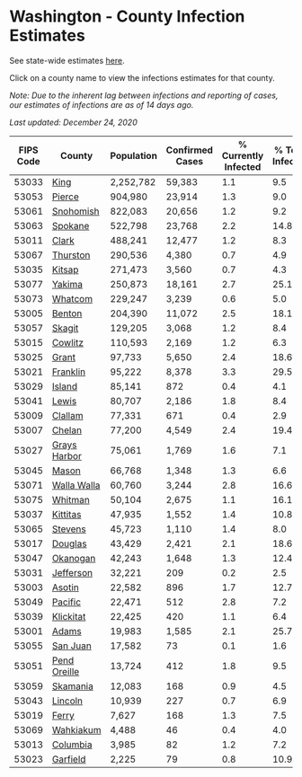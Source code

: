 # Washington - County Infection Estimates

See state-wide estimates [here](/infections/us-wa).

Click on a county name to view the infections estimates for that county.

*Note: Due to the inherent lag between infections and reporting of cases, our estimates of infections are as of 14 days ago.*

*Last updated: December 24, 2020*

|   FIPS Code |                       County |   Population |   Confirmed Cases |   % Currently Infected |   % Total Infected |
|-------------|------------------------------|--------------|-------------------|------------------------|--------------------|
|       53033 |                 [King](king) |    2,252,782 |            59,383 |                    1.1 |                9.5 |
|       53053 |             [Pierce](pierce) |      904,980 |            23,914 |                    1.3 |                9.0 |
|       53061 |       [Snohomish](snohomish) |      822,083 |            20,656 |                    1.2 |                9.2 |
|       53063 |           [Spokane](spokane) |      522,798 |            23,768 |                    2.2 |               14.8 |
|       53011 |               [Clark](clark) |      488,241 |            12,477 |                    1.2 |                8.3 |
|       53067 |         [Thurston](thurston) |      290,536 |             4,380 |                    0.7 |                4.9 |
|       53035 |             [Kitsap](kitsap) |      271,473 |             3,560 |                    0.7 |                4.3 |
|       53077 |             [Yakima](yakima) |      250,873 |            18,161 |                    2.7 |               25.1 |
|       53073 |           [Whatcom](whatcom) |      229,247 |             3,239 |                    0.6 |                5.0 |
|       53005 |             [Benton](benton) |      204,390 |            11,072 |                    2.5 |               18.1 |
|       53057 |             [Skagit](skagit) |      129,205 |             3,068 |                    1.2 |                8.4 |
|       53015 |           [Cowlitz](cowlitz) |      110,593 |             2,169 |                    1.2 |                6.3 |
|       53025 |               [Grant](grant) |       97,733 |             5,650 |                    2.4 |               18.6 |
|       53021 |         [Franklin](franklin) |       95,222 |             8,378 |                    3.3 |               29.5 |
|       53029 |             [Island](island) |       85,141 |               872 |                    0.4 |                4.1 |
|       53041 |               [Lewis](lewis) |       80,707 |             2,186 |                    1.8 |                8.4 |
|       53009 |           [Clallam](clallam) |       77,331 |               671 |                    0.4 |                2.9 |
|       53007 |             [Chelan](chelan) |       77,200 |             4,549 |                    2.4 |               19.4 |
|       53027 | [Grays Harbor](grays-harbor) |       75,061 |             1,769 |                    1.6 |                7.1 |
|       53045 |               [Mason](mason) |       66,768 |             1,348 |                    1.3 |                6.6 |
|       53071 |   [Walla Walla](walla-walla) |       60,760 |             3,244 |                    2.8 |               16.6 |
|       53075 |           [Whitman](whitman) |       50,104 |             2,675 |                    1.1 |               16.1 |
|       53037 |         [Kittitas](kittitas) |       47,935 |             1,552 |                    1.4 |               10.8 |
|       53065 |           [Stevens](stevens) |       45,723 |             1,110 |                    1.4 |                8.0 |
|       53017 |           [Douglas](douglas) |       43,429 |             2,421 |                    2.1 |               18.6 |
|       53047 |         [Okanogan](okanogan) |       42,243 |             1,648 |                    1.3 |               12.4 |
|       53031 |       [Jefferson](jefferson) |       32,221 |               209 |                    0.2 |                2.5 |
|       53003 |             [Asotin](asotin) |       22,582 |               896 |                    1.7 |               12.7 |
|       53049 |           [Pacific](pacific) |       22,471 |               512 |                    2.8 |                7.2 |
|       53039 |       [Klickitat](klickitat) |       22,425 |               420 |                    1.1 |                6.4 |
|       53001 |               [Adams](adams) |       19,983 |             1,585 |                    2.1 |               25.7 |
|       53055 |         [San Juan](san-juan) |       17,582 |                73 |                    0.1 |                1.6 |
|       53051 | [Pend Oreille](pend-oreille) |       13,724 |               412 |                    1.8 |                9.5 |
|       53059 |         [Skamania](skamania) |       12,083 |               168 |                    0.9 |                4.5 |
|       53043 |           [Lincoln](lincoln) |       10,939 |               227 |                    0.7 |                6.9 |
|       53019 |               [Ferry](ferry) |        7,627 |               168 |                    1.3 |                7.5 |
|       53069 |       [Wahkiakum](wahkiakum) |        4,488 |                46 |                    0.4 |                4.0 |
|       53013 |         [Columbia](columbia) |        3,985 |                82 |                    1.2 |                7.2 |
|       53023 |         [Garfield](garfield) |        2,225 |                79 |                    0.8 |               10.9 |